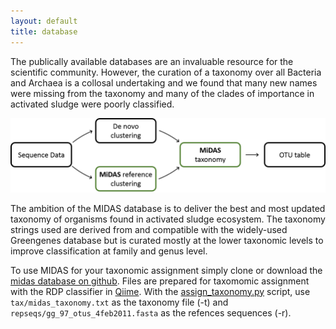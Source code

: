 ```yaml
---
layout: default
title: database
---
```

The publically available databases are an invaluable resource for the scientific community. However, the curation of a taxonomy over all Bacteria and Archaea is a collosal undertaking and we found that many new names were missing from the taxonomy and many of the clades of importance in activated sludge were poorly classified.

![MIDAS taxonomic assignment](../images/workflow.png)

The ambition of the MIDAS database is to deliver the best and most updated taxonomy of organisms found in activated sludge ecosystem. The taxonomy strings used are derived from and compatible with the widely-used Greengenes database but is curated mostly at the lower taxonomic levels to improve classification at family and genus level.

To use MIDAS for your taxonomic assignment simply clone or download the [midas database on github](https://github.com/aaronsaunders/midas/). Files are prepared for taxomomic assignment with the RDP classifier in [Qiime](http://qiime.org). With the [assign_taxonomy.py](http://qiime.org/scripts/assign_taxonomy.html) script, use `tax/midas_taxonomy.txt` as the taxonomy file (-t) and `repseqs/gg_97_otus_4feb2011.fasta` as the refences sequences (-r).
